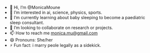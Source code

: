 - 👋 Hi, I’m @MonicaMoune
- 👀 I’m interested in ai, science, physics, sports.
- 🌱 I’m currently learning about baby sleeping to become a paediatric sleep consultant.
- 💞️ I’m looking to collaborate on research or projects.
- 📫 How to reach me monica.mu@gmail.com
- 😄 Pronouns: She/her
- ⚡ Fun fact: i marry peole legally as a sidekick. 

<!---
MonicaMoune/MonicaMoune is a ✨ special ✨ repository because its `README.md` (this file) appears on your GitHub profile.
You can click the Preview link to take a look at your changes.
--->
